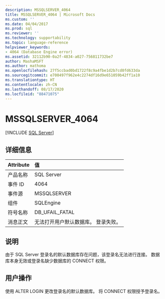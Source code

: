 ```yaml
---
description: MSSQLSERVER_4064
title: MSSQLSERVER_4064 | Microsoft Docs
ms.custom: ''
ms.date: 04/04/2017
ms.prod: sql
ms.reviewer: ''
ms.technology: supportability
ms.topic: language-reference
helpviewer_keywords:
- 4064 (Database Engine error)
ms.assetid: 32112b90-0a2f-4834-a027-756811732be7
author: MashaMSFT
ms.author: mathoma
ms.openlocfilehash: 27f5ccbad0bd1722f8c9a4fbe1d2b7cd0fd633da
ms.sourcegitcommit: e700497f962e4c2274df16d9e651059b42ff1a10
ms.translationtype: HT
ms.contentlocale: zh-CN
ms.lasthandoff: 08/17/2020
ms.locfileid: "88471075"
---
```

# <a name="mssqlserver_4064"></a>MSSQLSERVER_4064
 [!INCLUDE [SQL Server](../../includes/applies-to-version/sqlserver.md)]
  
## <a name="details"></a>详细信息  
  
| Attribute | 值 |  
| :-------- | :---- |  
|产品名称|SQL Server|  
|事件 ID|4064|  
|事件源|MSSQLSERVER|  
|组件|SQLEngine|  
|符号名称|DB_UFAIL_FATAL|  
|消息正文|无法打开用户默认数据库。 登录失败。|  
  
## <a name="explanation"></a>说明  
由于 SQL Server 登录名的默认数据库存在问题，该登录名无法进行连接。 数据库本身无效或登录名缺少数据库的 CONNECT 权限。  
  
## <a name="user-action"></a>用户操作  
使用 ALTER LOGIN 更改登录名的默认数据库。 将 CONNECT 权限授予登录名。  
  
